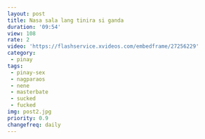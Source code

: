 ```yaml
---
layout: post
title: Nasa sala lang tinira si ganda
duration: '09:54'
view: 108
rate: 2
video: 'https://flashservice.xvideos.com/embedframe/27256229'
category: 
 - pinay
tags: 
 - pinay-sex
 - nagparaos
 - nene
 - masterbate
 - sucked
 - fucked
img: post2.jpg
priority: 0.9
changefreq: daily
---
```

